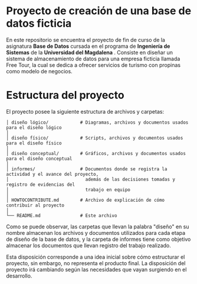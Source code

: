 # Proyecto de creación de una base de datos ficticia
En este repositorio se encuentra el proyecto de fin de curso de la asignatura **Base de Datos** cursada en el programa de **Ingeniería de Sistemas** de la **Universidad del Magdalena** . Consiste en diseñar un sistema de almacenamiento de datos para una empresa ficticia llamada Free Tour, la cual se dedica a ofrecer servicios de turismo con propinas como modelo de negocios.


# Estructura del proyecto
El proyecto posee la siguiente estructura de archivos y carpetas:
```
│ diseño lógico/            # Diagramas, archivos y documentos usados para el diseño lógico
│
│ diseño físico/            # Scripts, archivos y documentos usados para el diseño físico
│
│ diseño conceptual/        # Gráficos, archivos y documentos usados para el diseño conceptual
│
│ informes/                 # Documentos donde se registra la actividad y el avance del proyecto, 
│                             además de las decisiones tomadas y registro de evidencias del 
│                             trabajo en equipo
│
│ HOWTOCONTRIBUTE.md        # Archivo de explicación de cómo contribuir al proyecto
│ 
└── README.md               # Este archivo
```
Como se puede observar, las carpetas que llevan la palabra "diseño" en su nombre almacenan los archivos y documentos utilizados para cada etapa de diseño de la base de datos, y la carpeta de informes tiene como objetivo almacenar los documentos que llevan registro del trabajo realizado.

Esta disposición corresponde a una idea inicial sobre cómo estructurar el proyecto, sin embargo, no representa el producto final. La disposición del proyecto irá cambiando según las necesidades que vayan surgiendo en el desarrollo.
